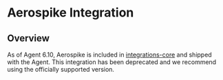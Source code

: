 # Aerospike Integration

## Overview
As of Agent 6.10, Aerospike is included in [integrations-core][1] and shipped with the Agent. This integration has been deprecated and we recommend using the officially supported version.

[1]: https://github.com/DataDog/integrations-core/tree/master/aerospike
